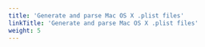 ```yaml
---
title: 'Generate and parse Mac OS X .plist files'
linkTitle: 'Generate and parse Mac OS X .plist files'
weight: 5
---
```

